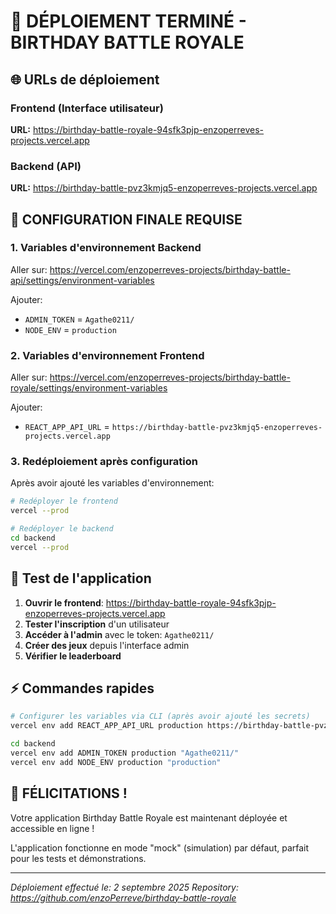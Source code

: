 # 🎉 DÉPLOIEMENT TERMINÉ - BIRTHDAY BATTLE ROYALE

## 🌐 URLs de déploiement

### Frontend (Interface utilisateur)
**URL:** https://birthday-battle-royale-94sfk3pjp-enzoperreves-projects.vercel.app

### Backend (API)
**URL:** https://birthday-battle-pvz3kmjq5-enzoperreves-projects.vercel.app

## 🔧 CONFIGURATION FINALE REQUISE

### 1. Variables d'environnement Backend
Aller sur: https://vercel.com/enzoperreves-projects/birthday-battle-api/settings/environment-variables

Ajouter:
- `ADMIN_TOKEN` = `Agathe0211/`
- `NODE_ENV` = `production`

### 2. Variables d'environnement Frontend  
Aller sur: https://vercel.com/enzoperreves-projects/birthday-battle-royale/settings/environment-variables

Ajouter:
- `REACT_APP_API_URL` = `https://birthday-battle-pvz3kmjq5-enzoperreves-projects.vercel.app`

### 3. Redéploiement après configuration
Après avoir ajouté les variables d'environnement:

```bash
# Redéployer le frontend
vercel --prod

# Redéployer le backend  
cd backend
vercel --prod
```

## 🎯 Test de l'application

1. **Ouvrir le frontend**: https://birthday-battle-royale-94sfk3pjp-enzoperreves-projects.vercel.app
2. **Tester l'inscription** d'un utilisateur
3. **Accéder à l'admin** avec le token: `Agathe0211/`
4. **Créer des jeux** depuis l'interface admin
5. **Vérifier le leaderboard**

## ⚡ Commandes rapides

```bash
# Configurer les variables via CLI (après avoir ajouté les secrets)
vercel env add REACT_APP_API_URL production https://birthday-battle-pvz3kmjq5-enzoperreves-projects.vercel.app

cd backend
vercel env add ADMIN_TOKEN production "Agathe0211/"
vercel env add NODE_ENV production "production"
```

## 🎊 FÉLICITATIONS !

Votre application Birthday Battle Royale est maintenant déployée et accessible en ligne !

L'application fonctionne en mode "mock" (simulation) par défaut, parfait pour les tests et démonstrations.

---

*Déploiement effectué le: 2 septembre 2025*
*Repository: https://github.com/enzoPerreve/birthday-battle-royale*
